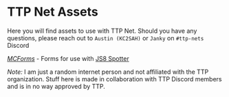 # TTP Net Assets

Here you will find assets to use with TTP Net. Should you have any questions, please reach out to `Austin (KC2SAH)` or `Janky` on `#ttp-nets` Discord 

[*MCForms*](MCForms/) - Forms for use with [JS8 Spotter](https://kf7mix.com/js8spotter.html)


























*Note:* I am just a random internet person and not affiliated with the TTP organization.
Stuff here is made in collaboration with TTP Discord members and is in no way approved by TTP.